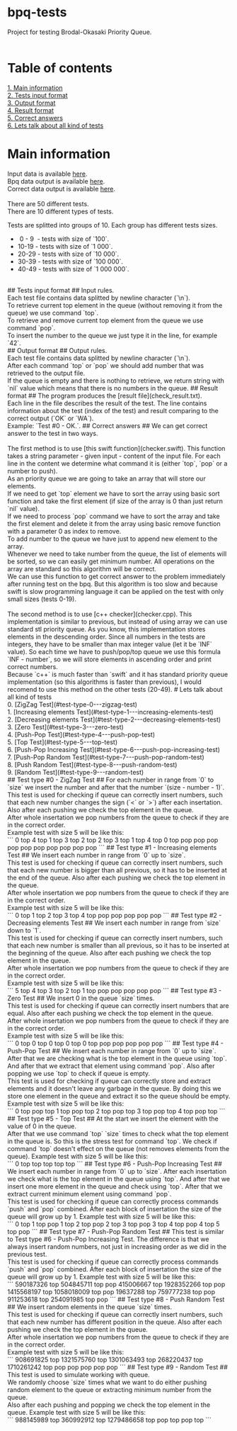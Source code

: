 # bpq-tests
Project for testing Brodal-Okasaki Priority Queue.</br></br>
# Table of contents #
[1. Main information](#main-information)</br>
[2. Tests input format](#tests-input-format)</br>
[3. Output format](#output-format)</br>
[4. Result format](#result-format)</br>
[5. Correct answers](#correct-answers)</br>
[6. Lets talk about all kind of tests](#lets-talk-about-all-kind-of-tests)</br>
# Main information #
Input data is available [here](data/tests).</br>
Bpq data output is available [here](data/bpq%20answers).</br>
Correct data output is available [here](data/correct%20answers).</br></br>
There are 50 different tests.</br>
There are 10 different types of tests.</br>
<p>Tests are splitted into groups of 10. Each group has different tests sizes.
<ul>
<li>&nbsp;0&nbsp;-&nbsp;9&nbsp;&nbsp;- tests with size of `100`.</li>
<li>10-19 - tests with size of `1 000`.</li>
<li>20-29 - tests with size of `10 000`.</li>
<li>30-39 - tests with size of `100 000`.</li>
<li>40-49 - tests with size of `1 000 000`.</li>
</ul>
</p></br>
## Tests input format ##
Input rules.</br>
Each test file contains data splitted by newline character (`\n`).</br>
To retrieve current top element in the queue (without removing it from the queue) we use command `top`.</br>
To retrieve and remove current top element from the queue we use command `pop`.</br>
To insert the number to the queue we just type it in the line, for example `42`.</br>
## Output format ##
Output rules.</br>
Each test file contains data splitted by newline character (`\n`).</br>
After each command `top` or `pop` we should add number that was retrieved to the output file.</br>
If the queue is empty and there is nothing to retrieve, we return string with `nil` value which means that there is no numbers in the queue.
## Result format ##
The program produces the [result file](check_result.txt).</br>
Each line in the file describes the result of the test. The line contains information about the test (index of the test) and result comparing to the correct output (`OK` or `WA`).</br>
Example: `Test #0 - OK.`.
## Correct answers ##
We can get correct answer to the test in two ways.</br></br>
The first method is to use [this swift function](checker.swift). This function takes a string parameter - given input - content of the input file. For each line in the content we determine what command it is (either `top`, `pop` or a number to push).</br>
As an priority queue we are going to take an array that will store our elements.</br>
If we need to get `top` element we have to sort the array using basic sort function and take the first element (if size of the array is 0 than just return `nil` value).</br>
If we need to process `pop` command we have to sort the array and take the first element and delete it from the array using basic remove function with a parameter 0 as index to remove.</br>
To add number to the queue we have just to append new element to the array.</br>
Whenever we need to take number from the queue, the list of elements will be sorted, so we can easily get minimum number. All operations on the array are standard so this algorithm will be correct.</br>
We can use this function to get correct answer to the problem immediately after running test on the bpq. But this algorithm is too slow and because swift is slow programming language it can be applied on the test with only small sizes (tests 0-19).</br></br>
The second method is to use [c++ checker](checker.cpp). This implementation is similar to previous, but instead of using array we can use standard stl priority queue. As you know, this implementation stores elements in the descending order. Since all numbers in the tests are integers, they have to be smaller than max integer value (let it be `INF` value). So each time we have to push/pop/top queue we use this formula `INF - number`, so we will store elements in ascending order and print correct numbers.</br>
Because `c++` is much faster than `swift` and it has standard priority queue implementation (so this algorithms is faster than previous), I would recomend to use this method on the other tests (20-49).
# Lets talk about all kind of tests</br>
0.&nbsp;[ZigZag Test](#test-type-0---zigzag-test)</br>
1.&nbsp;[Increasing elements Test](#test-type-1---increasing-elements-test)</br>
2.&nbsp;[Decreasing elements Test](#test-type-2---decreasing-elements-test)</br>
3.&nbsp;[Zero Test](#test-type-3---zero-test)</br>
4.&nbsp;[Push-Pop Test](#test-type-4---push-pop-test)</br>
5.&nbsp;[Top Test](#test-type-5---top-test)</br>
6.&nbsp;[Push-Pop Increasing Test](#test-type-6---push-pop-increasing-test)</br>
7.&nbsp;[Push-Pop Random Test](#test-type-7---push-pop-random-test)</br>
8.&nbsp;[Push Random Test](#test-type-8---push-random-test)</br>
9.&nbsp;[Random Test](#test-type-9---random-test)</br>
## Test type #0 - ZigZag Test ##
For each number in range from `0` to `size` we insert the number and after that the number `(size - number - 1)`.</br>
This test is used for checking if queue can correctly insert numbers, such that each new number changes the sign (`<` or `>`) after each insertation.
Also after each pushing we check the top element in the queue.
</br>After whole insertation we pop numbers from the queue to check if they are in the correct order.</br>
Example test with size 5 will be like this:</br>
```
0
top  
4  
top
1
top
3
top
2
top
2
top
3
top
1
top
4
top
0
top
pop
pop
pop
pop
pop
pop
pop
pop
pop
pop
```
## Test type #1 - Increasing elements Test ##
We insert each number in range from `0` up to `size`.</br>
This test is used for checking if queue can correctly insert numbers, such that each new number is bigger than all previous, so it has to be inserted at the end of the queue.
Also after each pushing we check the top element in the queue.
</br>After whole insertation we pop numbers from the queue to check if they are in the correct order.</br>
Example test with size 5 will be like this:</br>
```
0
top
1
top
2
top
3
top
4
top
pop
pop
pop
pop
pop
```
## Test type #2 - Decreasing elements Test ##
We insert each number in range from `size` down to `1`.</br>
This test is used for checking if queue can correctly insert numbers, such that each new number is smaller than all previous, so it has to be inserted at the beginning of the queue.
Also after each pushing we check the top element in the queue.
</br>After whole insertation we pop numbers from the queue to check if they are in the correct order.</br>
Example test with size 5 will be like this:</br>
```
5
top
4
top
3
top
2
top
1
top
pop
pop
pop
pop
pop
```
## Test type #3 - Zero Test ##
We insert 0 in the queue `size` times.</br>
This test is used for checking if queue can correctly insert numbers that are equal.
Also after each pushing we check the top element in the queue.
</br>After whole insertation we pop numbers from the queue to check if they are in the correct order.</br>
Example test with size 5 will be like this:</br>
```
0
top
0
top
0
top
0
top
0
top
pop
pop
pop
pop
pop
```
## Test type #4 - Push-Pop Test ##
We insert each number in range from `0` up to `size`. After that we are checking what is the top element in the queue using `top`. And after that we extract that element using command `pop`. Also after popping we use `top` to check if queue is empty.</br> 
This test is used for checking if queue can correctly store and extract elements and it doesn't leave any garbage in the queue. By doing this we store one element in the queue and extract it so the queue should be empty.
Example test with size 5 will be like this:</br>
```
0
top
pop
top
1
top
pop
top
2
top
pop
top
3
top
pop
top
4
top
pop
top
```
## Test type #5 - Top Test ##
At the start we insert the element with the value of 0 in the queue.</br>
After that we use command `top` `size` times to check what the top element in the queue is. So this is the stress test for command `top`. We check if command `top` doesn't effect on the queue (not removes elements from the queue).
Example test with size 5 will be like this:</br>
```
0
top
top
top
top
top
```
## Test type #6 - Push-Pop Increasing Test ##
We insert each number in range from `0` up to `size`. After each insertation we check what is the top element in the queue using `top`. And after that we insert one more element in the queue and check using `top`. After that we extract current minimum element using command `pop`.</br> 
This test is used for checking if queue can correctly process commands `push` and `pop` combined. After each block of insertation the size of the queue will grow up by 1.
Example test with size 5 will be like this:</br>
```
0
top
1
top
pop
1
top
2
top
pop
2
top
3
top
pop
3
top
4
top
pop
4
top
5
top
pop
```
## Test type #7 - Push-Pop Random Test ##
This test is similar to Test type #6 - Push-Pop Increasing Test. The difference is that we always insert random numbers, not just in increasing order as we did in the previous test.</br> 
This test is used for checking if queue can correctly process commands `push` and `pop` combined. After each block of insertation the size of the queue will grow up by 1.
Example test with size 5 will be like this:</br>
```
590187326
top
504845711
top
pop
415006667
top
1928352266
top
pop
1415568197
top
1058018009
top
pop
19637288
top
759777238
top
pop
911253618
top
254091985
top
pop
```
## Test type #8 - Push Random Test ##
We insert random elements in the queue `size` times.</br>
This test is used for checking if queue can correctly insert numbers, such that each new number has different position in the queue.
Also after each pushing we check the top element in the queue.
</br>After whole insertation we pop numbers from the queue to check if they are in the correct order.</br>
Example test with size 5 will be like this:</br>
```
908691825
top
1321575760
top
1301063493
top
268220437
top
1710261242
top
pop
pop
pop
pop
pop
```
## Test type #9 - Random Test ##
This test is used to simulate working with queue.</br>
We randomly choose `size` times what we want to do either pushing random element to the queue or extracting minimum number from the queue.</br>
Also after each pushing and popping we check the top element in the queue.
Example test with size 5 will be like this:</br>
```
988145989
top
360992912
top
1279486658
top
pop
top
pop
top
```
